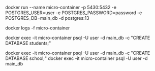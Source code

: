 docker run --name micro-container -p 5430:5432 -e POSTGRES_USER=user -e POSTGRES_PASSWORD=password -e POSTGRES_DB=main_db -d postgres:13

docker logs -f micro-container



docker exec -it micro-container psql -U user -d main_db -c "CREATE DATABASE students;"

docker exec -it micro-container psql -U user -d main_db -c "CREATE DATABASE school;"
docker exec -it micro-container psql -U user -d main_db



